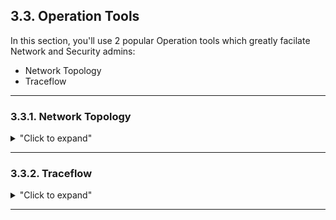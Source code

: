 
## 3.3. Operation Tools

In this section, you'll use 2 popular Operation tools which greatly facilate Network and Security admins:
  - Network Topology
  - Traceflow

---

### 3.3.1. Network Topology

<details>
<summary>"Click to expand"</summary>

What has been created so far is the following logical topology:
<p align="center">
  <img width=50% height=50% src="/docs/assets/Graphics/3.3.LogicalView.jpg"><br>
</p>  

NSX offers a graphical representation of its network topology.
- **Log on NSX-T Manager UI.**  
In a browser: https://192.168.50.5/.  
  <p align="center">
    <img width=85% height=85% src="/docs/assets/Graphics/2.3.step1.jpg">
  </p>  

- **Display the NSX Network Topology.**  
Under "Networking - Network Topology".  
<p align="center">
  <img width=85% height=85% src="/docs/assets/Graphics/3.3.1.step1.jpg"><br>
</p>  

- **And specific Network elements, such as T0 information.**  
  <p align="center">
    <img width=85% height=85% src="/docs/assets/Graphics/3.3.1.step2.jpg"><br>
  </p>  

</details>


---

### 3.3.2. Traceflow

<details>
<summary>"Click to expand"</summary>

Traceflow allows you to inject a packet into the network and monitor its flow across the network.  
Traceflow allows you to identify the path a packet takes to reach its destination or, conversely, where a packet is dropped along the way.  
Each entity reports the packet handling on input and output, so you can determine whether issues occur when receiving a packet or when forwarding the packet.

- **Check the Traceflow from VM3 HTTP to VM7.**  
<details>
<summary>"Click to expand"</summary>  

Under "Plan & Troubleshoot - Traceflow",  
select the Source "LS1.1-VM3",  
to Destination "LS2.1-VM7",  
Protocol Type "TCP" with Source Port = "5000" to Destination Port = "80".   
<p align="center">
  <img width=85% height=85% src="/docs/assets/Graphics/3.3.2.step1.jpg"><br>
</p>  
And click "Trace".  

You can follow the path through the different Logical NSX Routing + Security elements on the top half of the screen.  
<p align="center">
  <img width=85% height=85% src="/docs/assets/Graphics/3.3.2.step2.jpg"><br>
</p>  
  
You can also follow each step of the different NSX elements on the bottom half of the screen (and on which device it's running).  
<p align="center">
  <img width=85% height=85% src="/docs/assets/Graphics/3.3.2.step3.jpg"><br>
</p>  
  
*Note: Worth nothing even if that traffic is routed, it actually does not leave the ESXi1 (192.168.50.21) thanks to the power of NSX service distribution :-)*

</details>


- **Check the Traceflow from VM3 HTTP to VM1.**  
<details>
<summary>"Click to expand"</summary>  

Under "Plan & Troubleshoot - Traceflow",  
select the Source "LS1.1-VM3",  
to Destination "VLANWeb-VM1",  
Protocol Type "TCP" with Source Port = "5000" to Destination Port = "80".  
<p align="center">
  <img width=85% height=85% src="/docs/assets/Graphics/3.3.2.step4.jpg"><br>
</p>  
And click "Trace".  
  
You can follow the path through the different Logical NSX Routing + Security elements on the top half of the screen.  
<p align="center">
  <img width=85% height=85% src="/docs/assets/Graphics/3.3.2.step2.jpg"><br>
</p>  
  
You can also follow each step of the different NSX elements on the bottom half of the screen (and on which device it's running).  
<p align="center">
  <img width=85% height=85% src="/docs/assets/Graphics/3.3.2.step3.jpg"><br>
</p>  
  
*Note: The traceflow tracks the different NSX elements up to it reachs the physical fabric, and ends there.*

</details>

</details>

---




